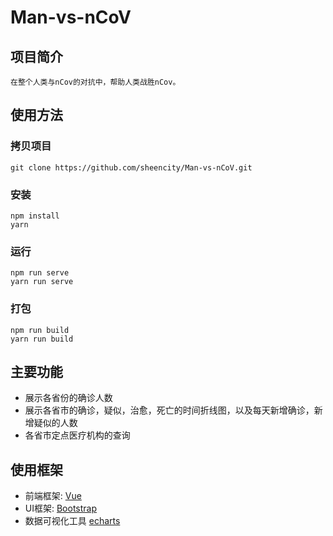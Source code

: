 # Man-vs-nCoV

## 项目简介
    在整个人类与nCov的对抗中，帮助人类战胜nCov。
## 使用方法
### 拷贝项目
    git clone https://github.com/sheencity/Man-vs-nCoV.git
### 安装
    npm install
    yarn
### 运行
    npm run serve
    yarn run serve
### 打包
    npm run build
    yarn run build
## 主要功能
* 展示各省份的确诊人数
* 展示各省市的确诊，疑似，治愈，死亡的时间折线图，以及每天新增确诊，新增疑似的人数
* 各省市定点医疗机构的查询
## 使用框架
* 前端框架: [Vue](https://vuejs.org/)
* UI框架:  [Bootstrap](https://getbootstrap.com/)
* 数据可视化工具 [echarts](https://www.echartsjs.com/zh/feature.html)
